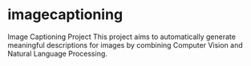# imagecaptioning
Image Captioning Project This project aims to automatically generate meaningful descriptions for images by combining Computer Vision and Natural Language Processing. 

